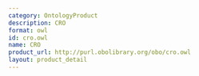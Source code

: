 ```yaml
---
category: OntologyProduct
description: CRO
format: owl
id: cro.owl
name: CRO
product_url: http://purl.obolibrary.org/obo/cro.owl
layout: product_detail
---
```

